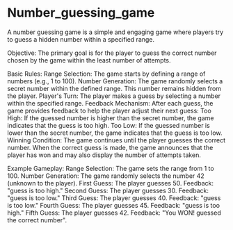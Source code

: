 # Number_guessing_game
A number guessing game is a simple and engaging game where players try to guess a hidden number within a specified range. 

Objective:
The primary goal is for the player to guess the correct number chosen by the game within the least number of attempts.

Basic Rules:
Range Selection: The game starts by defining a range of numbers (e.g., 1 to 100).
Number Generation: The game randomly selects a secret number within the defined range. This number remains hidden from the player.
Player's Turn: The player makes a guess by selecting a number within the specified range.
Feedback Mechanism: After each guess, the game provides feedback to help the player adjust their next guess:
Too High: If the guessed number is higher than the secret number, the game indicates that the guess is too high.
Too Low: If the guessed number is lower than the secret number, the game indicates that the guess is too low.
Winning Condition: The game continues until the player guesses the correct number. When the correct guess is made, the game announces that the player has won and may also display the number of attempts taken.


Example Gameplay:
Range Selection: The game sets the range from 1 to 100.
Number Generation: The game randomly selects the number 42 (unknown to the player).
First Guess: The player guesses 50.
Feedback: "guess is too high."
Second Guess: The player guesses 30.
Feedback: "guess is too low."
Third Guess: The player guesses 40.
Feedback: "guess is too low."
Fourth Guess: The player guesses 45.
Feedback: "guess is too high."
Fifth Guess: The player guesses 42.
Feedback: "You WON! guessed the correct number".

